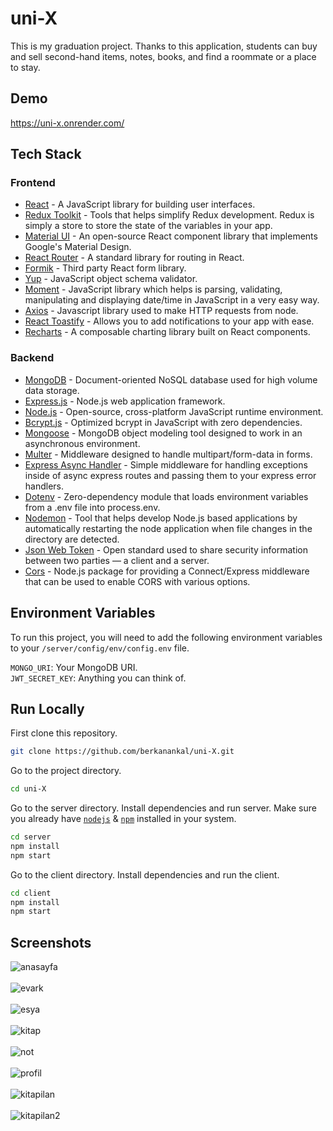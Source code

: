 # uni-X

This is my graduation project. Thanks to this application, students can buy and sell second-hand items, notes, books, and find a roommate or a place to stay.

## Demo

https://uni-x.onrender.com/

## Tech Stack
### Frontend
- [React](https://reactjs.org/) - A JavaScript library for building user interfaces.
- [Redux Toolkit](https://redux-toolkit.js.org/) - Tools that helps simplify Redux development. Redux is simply a store to store the state of the variables in your app.
- [Material UI](https://mui.com/) - An open-source React component library that implements Google's Material Design.
- [React Router](https://reactrouter.com/en/main) - A standard library for routing in React.
- [Formik](https://formik.org/) - Third party React form library.
- [Yup](https://www.npmjs.com/package/yup) - JavaScript object schema validator.
- [Moment](https://momentjs.com/) - JavaScript library which helps is parsing, validating, manipulating and displaying date/time in JavaScript in a very easy way.
- [Axios](https://axios-http.com/docs/intro) - Javascript library used to make HTTP requests from node.
- [React Toastify](https://www.npmjs.com/package/react-toastify) - Allows you to add notifications to your app with ease.
- [Recharts](https://www.npmjs.com/package/react-toastify) - A composable charting library built on React components.

### Backend
- [MongoDB](https://www.mongodb.com/home) - Document-oriented NoSQL database used for high volume data storage.
- [Express.js](https://expressjs.com/) - Node.js web application framework.
- [Node.js](https://nodejs.org/en/) - Open-source, cross-platform JavaScript runtime environment.
- [Bcrypt.js](https://www.npmjs.com/package/bcryptjs) - Optimized bcrypt in JavaScript with zero dependencies.
- [Mongoose](https://www.npmjs.com/package/mongoose) - MongoDB object modeling tool designed to work in an asynchronous environment.
- [Multer](https://www.npmjs.com/package/multer) - Middleware designed to handle multipart/form-data in forms.
- [Express Async Handler](https://www.npmjs.com/package/express-async-handler) - Simple middleware for handling exceptions inside of async express routes and passing them to your express error handlers.
- [Dotenv](https://www.npmjs.com/package/dotenv) - Zero-dependency module that loads environment variables from a .env file into process.env.
- [Nodemon](https://www.npmjs.com/package/nodemon) - Tool that helps develop Node.js based applications by automatically restarting the node application when file changes in the directory are detected.
- [Json Web Token](https://jwt.io/) - Open standard used to share security information between two parties — a client and a server.
- [Cors](https://www.npmjs.com/package/cors) - Node.js package for providing a Connect/Express middleware that can be used to enable CORS with various options.


## Environment Variables

To run this project, you will need to add the following environment variables to your `/server/config/env/config.env` file.

`MONGO_URI`: Your MongoDB URI. <br>
`JWT_SECRET_KEY`: Anything you can think of.

## Run Locally

First clone this repository.

```bash
git clone https://github.com/berkanankal/uni-X.git
```

Go to the project directory.

```bash
cd uni-X
```

Go to the server directory. Install dependencies and run server. Make sure you already have [`nodejs`](https://nodejs.org/en/) & [`npm`](https://www.npmjs.com/) installed in your system.

```bash
cd server
npm install
npm start
```


Go to the client directory. Install dependencies and run the client.

```bash
cd client
npm install
npm start
```

## Screenshots

![anasayfa](https://user-images.githubusercontent.com/67144252/209861707-8fca64d7-0bd2-4beb-90f0-2a99298eae24.png)
<br>
<br>
![evark](https://user-images.githubusercontent.com/67144252/209861759-de6faa62-7848-4fd0-9a84-0a9fd261f0e4.png)
<br>
<br>
![esya](https://user-images.githubusercontent.com/67144252/209861773-466d5e76-8a63-4831-9c3c-ec8e7c0ab893.png)
<br>
<br>
![kitap](https://user-images.githubusercontent.com/67144252/209861785-fb764ac4-067e-40e4-9eaa-102a82f98756.png)
<br>
<br>
![not](https://user-images.githubusercontent.com/67144252/209861791-23374e5b-4277-4a68-aacc-1de1f2f2fa86.png)
<br>
<br>
![profil](https://user-images.githubusercontent.com/67144252/209861798-e21bac63-4227-414e-8d56-a787eeaf735e.png)
<br>
<br>
![kitapilan](https://user-images.githubusercontent.com/67144252/209861812-01fa2d0f-29e1-4389-b95d-dc665715938a.png)
<br>
<br>
![kitapilan2](https://user-images.githubusercontent.com/67144252/209861822-610e0b5b-5b38-4c3a-8165-ae252a2b1967.png)




